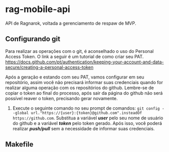 # rag-mobile-api
API de Ragnarok, voltada a gerenciamento de respaw de MVP.

## Configurando git

Para realizar as operações com o git, é aconselhado o uso do Personal Access Token. O link a seguir é um tutorial de como criar seu PAT.
https://docs.github.com/pt/authentication/keeping-your-account-and-data-secure/creating-a-personal-access-token

Após a geração e estando com seu PAT, vamos configurar em seu repositório, assim você não precisará informar suas credenciais quando for realizar alguma operação com os repositórios do github. Lembre-se de copiar o token ao final do processo, após sair da página do github não será possível reaver o token, precisando gerar novamente.

1. Execute o seguinte comando no seu prompt de comandos: `git config --global url."https://{user}:{token}@github.com".insteadOf https://github.com`. Substitua a variável ***user*** pelo seu nome de usuário do github e a variável ***token*** pelo token gerado. Após isso, você poderá realizar ***push/pull*** sem a necessidade de informar suas credenciais.

## Makefile
